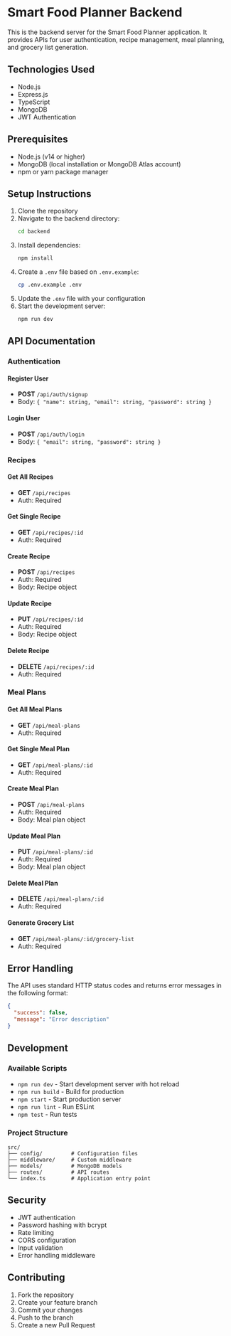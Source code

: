 # Smart Food Planner Backend

This is the backend server for the Smart Food Planner application. It provides APIs for user authentication, recipe management, meal planning, and grocery list generation.

## Technologies Used

- Node.js
- Express.js
- TypeScript
- MongoDB
- JWT Authentication

## Prerequisites

- Node.js (v14 or higher)
- MongoDB (local installation or MongoDB Atlas account)
- npm or yarn package manager

## Setup Instructions

1. Clone the repository
2. Navigate to the backend directory:
   ```bash
   cd backend
   ```
3. Install dependencies:
   ```bash
   npm install
   ```
4. Create a `.env` file based on `.env.example`:
   ```bash
   cp .env.example .env
   ```
5. Update the `.env` file with your configuration
6. Start the development server:
   ```bash
   npm run dev
   ```

## API Documentation

### Authentication

#### Register User
- **POST** `/api/auth/signup`
- Body: `{ "name": string, "email": string, "password": string }`

#### Login User
- **POST** `/api/auth/login`
- Body: `{ "email": string, "password": string }`

### Recipes

#### Get All Recipes
- **GET** `/api/recipes`
- Auth: Required

#### Get Single Recipe
- **GET** `/api/recipes/:id`
- Auth: Required

#### Create Recipe
- **POST** `/api/recipes`
- Auth: Required
- Body: Recipe object

#### Update Recipe
- **PUT** `/api/recipes/:id`
- Auth: Required
- Body: Recipe object

#### Delete Recipe
- **DELETE** `/api/recipes/:id`
- Auth: Required

### Meal Plans

#### Get All Meal Plans
- **GET** `/api/meal-plans`
- Auth: Required

#### Get Single Meal Plan
- **GET** `/api/meal-plans/:id`
- Auth: Required

#### Create Meal Plan
- **POST** `/api/meal-plans`
- Auth: Required
- Body: Meal plan object

#### Update Meal Plan
- **PUT** `/api/meal-plans/:id`
- Auth: Required
- Body: Meal plan object

#### Delete Meal Plan
- **DELETE** `/api/meal-plans/:id`
- Auth: Required

#### Generate Grocery List
- **GET** `/api/meal-plans/:id/grocery-list`
- Auth: Required

## Error Handling

The API uses standard HTTP status codes and returns error messages in the following format:

```json
{
  "success": false,
  "message": "Error description"
}
```

## Development

### Available Scripts

- `npm run dev` - Start development server with hot reload
- `npm run build` - Build for production
- `npm start` - Start production server
- `npm run lint` - Run ESLint
- `npm test` - Run tests

### Project Structure

```
src/
├── config/         # Configuration files
├── middleware/     # Custom middleware
├── models/         # MongoDB models
├── routes/         # API routes
└── index.ts        # Application entry point
```

## Security

- JWT authentication
- Password hashing with bcrypt
- Rate limiting
- CORS configuration
- Input validation
- Error handling middleware

## Contributing

1. Fork the repository
2. Create your feature branch
3. Commit your changes
4. Push to the branch
5. Create a new Pull Request